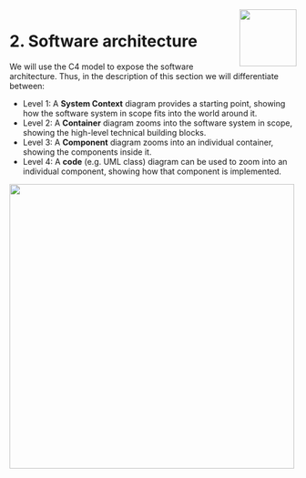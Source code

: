 <img align="right" width="100px" src="../_images/Foundation29.png">

# 2. Software architecture

We will use the C4 model to expose the software architecture. Thus, in the description of this section we will differentiate between:

- Level 1: A **System Context** diagram provides a starting point, showing how the software system in scope fits into the world around it.
- Level 2: A **Container** diagram zooms into the software system in scope, showing the high-level technical building blocks.
- Level 3: A **Component** diagram zooms into an individual container, showing the components inside it.
- Level 4: A **code** (e.g. UML class) diagram can be used to zoom into an individual component, showing how that component is implemented.

<img width="500px" src="../_images/H29_C4model.png">
